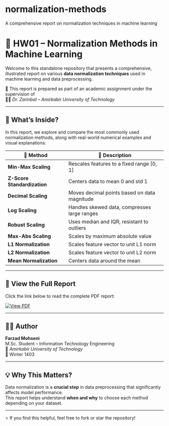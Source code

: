 # normalization-methods
A comprehensive report on normalization techniques in machine learning

# 📘 HW01 – Normalization Methods in Machine Learning

Welcome to this standalone repository that presents a comprehensive, illustrated report on various **data normalization techniques** used in machine learning and data preprocessing.

📄 This report is prepared as part of an academic assignment under the supervision of  
👩‍🏫 *Dr. Zarinbal* – *Amirkabir University of Technology*

---

## 🧠 What’s Inside?

In this report, we explore and compare the most commonly used normalization methods, along with real-world numerical examples and visual explanations:

| 🔢 Method                     | 🧪 Description                                  |
|------------------------------|-------------------------------------------------|
| **Min-Max Scaling**          | Rescales features to a fixed range \[0, 1\]     |
| **Z-Score Standardization**  | Centers data to mean 0 and std 1               |
| **Decimal Scaling**          | Moves decimal points based on data magnitude   |
| **Log Scaling**              | Handles skewed data, compresses large ranges   |
| **Robust Scaling**           | Uses median and IQR, resistant to outliers     |
| **Max-Abs Scaling**          | Scales by maximum absolute value               |
| **L1 Normalization**         | Scales feature vector to unit L1 norm          |
| **L2 Normalization**         | Scales feature vector to unit L2 norm          |
| **Mean Normalization**       | Centers data around the mean                   |

---

## 📘 View the Full Report

Click the link below to read the complete PDF report:

[![View PDF](https://img.shields.io/badge/Open_Report-PDF-blue)](normalization%20methods%20for%20data_Farzad%20Mohseni.pdf)

---

## 👨‍🎓 Author

**Farzad Mohseni**  
M.Sc. Student – Information Technology Engineering  
📍 *Amirkabir University of Technology*  
📅 Winter 1403

---

## 💡 Why This Matters?

Data normalization is a **crucial step** in data preprocessing that significantly affects model performance.  
This report helps understand **when and why** to choose each method depending on your dataset.

---

⭐️ If you find this helpful, feel free to fork or star the repository!
